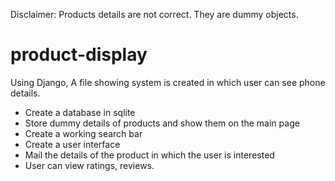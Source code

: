 Disclaimer: Products details are not correct. They are dummy objects. 

# product-display
Using Django, A file showing system is created in which user can see phone details.

<ul>
<li>Create a database in sqlite</li>
<li>Store dummy details of products and show them on the main page</li>
<li>Create a working search bar</li>
<li>Create a user interface</li>
<li>Mail the details of the product in which the user is interested</li>
<li>User can view ratings, reviews.</li>
</ul>
